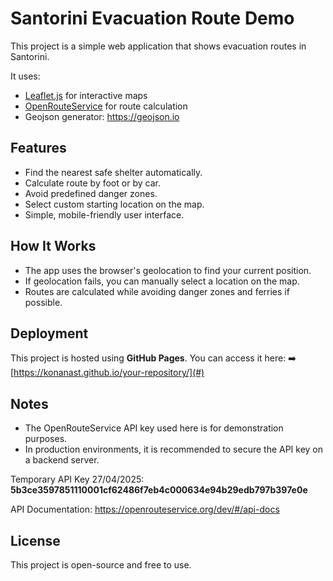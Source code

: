 # Santorini Evacuation Route Demo

This project is a simple web application that shows evacuation routes in Santorini.

It uses:
- [Leaflet.js](https://leafletjs.com/) for interactive maps
- [OpenRouteService](https://openrouteservice.org/) for route calculation
- Geojson generator: https://geojson.io


## Features

- Find the nearest safe shelter automatically.
- Calculate route by foot or by car.
- Avoid predefined danger zones.
- Select custom starting location on the map.
- Simple, mobile-friendly user interface.

## How It Works

- The app uses the browser's geolocation to find your current position.
- If geolocation fails, you can manually select a location on the map.
- Routes are calculated while avoiding danger zones and ferries if possible.

## Deployment

This project is hosted using **GitHub Pages**.
You can access it here:
➡️ [https://konanast.github.io/your-repository/](#)


## Notes

- The OpenRouteService API key used here is for demonstration purposes.
- In production environments, it is recommended to secure the API key on a backend server.

Temporary API Key 27/04/2025: **5b3ce3597851110001cf62486f7eb4c000634e94b29edb797b397e0e**

API Documentation: https://openrouteservice.org/dev/#/api-docs


## License

This project is open-source and free to use.
